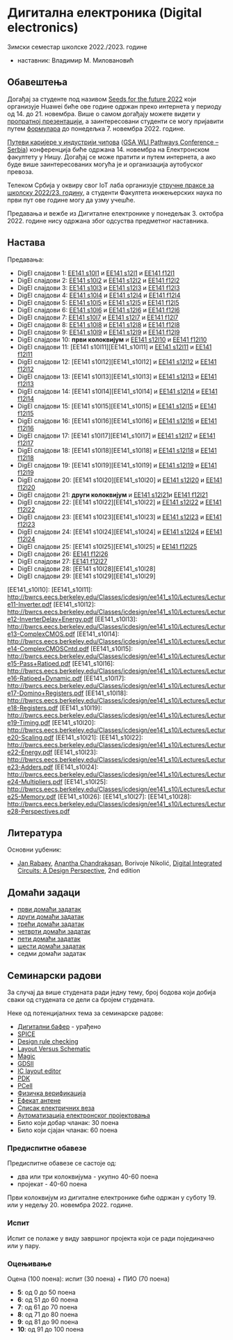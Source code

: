 # Дигитална електроника (Digital electronics)

Зимски семестар школске 2022./2023. године
* наставник: Владимир М. Миловановић

## Обавештења

Догађај за студенте под називом [Seeds for the future 2022](https://www.huawei.com/minisite/seeds-for-the-future/index.html) који организује Huawei биће ове године одржан преко интернета у периоду од 14. до 21. новембра. Више о самом догађају можете видети у [пропратној презентацији](./Huawei/SftF2022.pdf), а заинтересовани студенти се могу пријавити путем [формулара](https://forms.gle/WtaFBXmT4eu6vedu7) до понедељка 7. новембра 2022. године.

[Путеви каријере у индустрији чипова](https://www.elfak.ni.ac.rs/informacije/novosti-i-obavestenja/prvi-put-u-evropi-putevi-karijere-u-industriji-cipova-na-elektronskom-fakultetu-u-nisu) ([GSA WLI Pathways Conference – Serbia](https://designthesolution.org/gsa-wli-pathways-conference-serbia)) конференција биће одржана 14. новембра на Електронском факултету у Нишу. Догађај се може пратити и путем интернета, а ако буде више заинтересованих могућа је и организација аутобуског превоза.

Телеком Србија у оквиру свог IoT лаба организује [стручне праксе за школску 2022/23. годину](https://mts.rs/Poslovni/IoT/lab), а студенти Факултета инжењерских наука по први пут ове године могу да узму учешће.

Предавања и вежбе из Дигиталне електронике у понедељак 3. октобра 2022. године нису одржана због одсуства предметног наставника.

## Настава

Предавања:
* DigEl слајдови 1: [EE141 s10l1][EE141_s10l1] и [EE141 s12l1][EE141_s12l1] и [EE141 f12l1][EE141_f12l1]
* DigEl слајдови 2: [EE141 s10l2][EE141_s10l2] и [EE141 s12l2][EE141_s12l2] и [EE141 f12l2][EE141_f12l2]
* DigEl слајдови 3: [EE141 s10l3][EE141_s10l3] и [EE141 s12l3][EE141_s12l3] и [EE141 f12l3][EE141_f12l3]
* DigEl слајдови 4: [EE141 s10l4][EE141_s10l4] и [EE141 s12l4][EE141_s12l4] и [EE141 f12l4][EE141_f12l4]
* DigEl слајдови 5: [EE141 s10l5][EE141_s10l5] и [EE141 s12l5][EE141_s12l5] и [EE141 f12l5][EE141_f12l5]
* DigEl слајдови 6: [EE141 s10l6][EE141_s10l6] и [EE141 s12l6][EE141_s12l6] и [EE141 f12l6][EE141_f12l6]
* DigEl слајдови 7: [EE141 s10l7][EE141_s10l7] и [EE141 s12l7][EE141_s12l7] и [EE141 f12l7][EE141_f12l7]
* DigEl слајдови 8: [EE141 s10l8][EE141_s10l8] и [EE141 s12l8][EE141_s12l8] и [EE141 f12l8][EE141_f12l8]
* DigEl слајдови 9: [EE141 s10l9][EE141_s10l9] и [EE141 s12l9][EE141_s12l9] и [EE141 f12l9][EE141_f12l9]
* DigEl слајдови 10: **први колоквијум** и [EE141 s12l10][EE141_s12l10] и [EE141 f12l10][EE141_f12l10]
* DigEl слајдови 11: [EE141 s10l11][EE141_s10l11] и [EE141 s12l11][EE141_s12l11] и [EE141 f12l11][EE141_f12l11]
* DigEl слајдови 12: [EE141 s10l12][EE141_s10l12] и [EE141 s12l12][EE141_s12l12] и [EE141 f12l12][EE141_f12l12]
* DigEl слајдови 13: [EE141 s10l13][EE141_s10l13] и [EE141 s12l13][EE141_s12l13] и [EE141 f12l13][EE141_f12l13]
* DigEl слајдови 14: [EE141 s10l14][EE141_s10l14] и [EE141 s12l14][EE141_s12l14] и [EE141 f12l14][EE141_f12l14]
* DigEl слајдови 15: [EE141 s10l15][EE141_s10l15] и [EE141 s12l15][EE141_s12l15] и [EE141 f12l15][EE141_f12l15]
* DigEl слајдови 16: [EE141 s10l16][EE141_s10l16] и [EE141 s12l16][EE141_s12l16] и [EE141 f12l16][EE141_f12l16]
* DigEl слајдови 17: [EE141 s10l17][EE141_s10l17] и [EE141 s12l17][EE141_s12l17] и [EE141 f12l17][EE141_f12l17]
* DigEl слајдови 18: [EE141 s10l18][EE141_s10l18] и [EE141 s12l18][EE141_s12l18] и [EE141 f12l18][EE141_f12l18]
* DigEl слајдови 19: [EE141 s10l19][EE141_s10l19] и [EE141 s12l19][EE141_s12l19] и [EE141 f12l19][EE141_f12l19]
* DigEl слајдови 20: [EE141 s10l20][EE141_s10l20] и [EE141 s12l20][EE141_s12l20] и [EE141 f12l20][EE141_f12l20]
* DigEl слајдови 21: **други колоквијум** и [EE141 s12l21][EE141_s12l21]и [EE141 f12l21][EE141_f12l21]
* DigEl слајдови 22: [EE141 s10l22][EE141_s10l22] и [EE141 s12l22][EE141_s12l22] и [EE141 f12l22][EE141_f12l22]
* DigEl слајдови 23: [EE141 s10l23][EE141_s10l23] и [EE141 s12l23][EE141_s12l23] и [EE141 f12l23][EE141_f12l23]
* DigEl слајдови 24: [EE141 s10l24][EE141_s10l24] и [EE141 s12l24][EE141_s12l24] и [EE141 f12l24][EE141_f12l24]
* DigEl слајдови 25: [EE141 s10l25][EE141_s10l25] и [EE141 f12l25][EE141_f12l25]
* DigEl слајдови 26: [EE141 f12l26][EE141_f12l26]
* DigEl слајдови 27: [EE141 f12l27][EE141_f12l27]
* DigEl слајдови 28: [EE141 s10l28][EE141_s10l28]
* DigEl слајдови 29: [EE141 s10l29][EE141_s10l29]

<!-- delete this part
* DigEl слајдови 2: [EE141 s10l2](http://bwrcs.eecs.berkeley.edu/Classes/icdesign/ee141_s10/Lectures/Lecture2-Metrics.pdf) и [EE141 s12l2](https://www.coursehero.com/file/6930411/Lecture2-Metrics-HO2) и [EE141 f12l2](http://bwrcs.eecs.berkeley.edu/Classes/icdesign/ee141_f12/Lectures/Lecture2-IC-Basics_2up.pdf)
* DigEl слајдови 3: [EE141 s10l3](http://bwrcs.eecs.berkeley.edu/Classes/icdesign/ee141_s10/Lectures/Lecture3-DesignRules.pdf) и [EE141 s12l3](https://www.coursehero.com/file/6930412/Lecture3-DesignRules-HO2) и [EE141 f12l3](http://bwrcs.eecs.berkeley.edu/Classes/icdesign/ee141_f12/Lectures/Lecture3-Inverter_Metrics_2up.pdf)
* DigEl слајдови 4: [EE141 s10l4](http://bwrcs.eecs.berkeley.edu/Classes/icdesign/ee141_s10/Lectures/Lecture4-SwitchLogic.pdf) и [EE141 s12l4](https://www.coursehero.com/file/6930413/Lecture4-DRLogic-HO2) и [EE141 f12l4](http://bwrcs.eecs.berkeley.edu/Classes/icdesign/ee141_f12/Lectures/Lecture4-Gates_Design_Rules_2up.pdf)
* DigEl слајдови 5: [EE141 s10l5](http://bwrcs.eecs.berkeley.edu/Classes/icdesign/ee141_s10/Lectures/Lecture5-SwitchLogic%20Cntd.pdf) и [EE141 s12l5](https://www.coursehero.com/file/6930414/Lecture5-SwitchLogic-HO2) и [EE141 f12l5](http://bwrcs.eecs.berkeley.edu/Classes/icdesign/ee141_f12/Lectures/Lecture5-Memory_2up.pdf)
* DigEl слајдови 6: [EE141 s10l6](http://bwrcs.eecs.berkeley.edu/Classes/icdesign/ee141_s10/Lectures/Lecture6-ComplexLogic.pdf) и [EE141 s12l6](https://www.coursehero.com/file/6930415/Lecture6-ComplexLogic-HO2) и [EE141 f12l6](http://bwrcs.eecs.berkeley.edu/Classes/icdesign/ee141_f12/Lectures/Lecture6-Inverter_Delay_Opt_2up.pdf)
* DigEl слајдови 7: [EE141 s10l7](http://bwrcs.eecs.berkeley.edu/Classes/icdesign/ee141_s10/Lectures/Lecture7-Wires.pdf) и [EE141 s12l7](https://www.coursehero.com/file/6930416/Lecture7-Wires-HO2) и [EE141 f12l7](http://bwrcs.eecs.berkeley.edu/Classes/icdesign/ee141_f12/Lectures/Lecture7-LE_2up.pdf)
* DigEl слајдови 8: [EE141 s10l8](http://bwrcs.eecs.berkeley.edu/Classes/icdesign/ee141_s10/Lectures/Lecture8-Wires-Transistors.pdf) и [EE141 s12l8](https://www.coursehero.com/file/6930417/Lecture8-WiresLogic) и [EE141 f12l8](http://bwrcs.eecs.berkeley.edu/Classes/icdesign/ee141_f12/Lectures/Lecture8-Decoder_LE_2up.pdf)
* DigEl слајдови 9: [EE141 s10l9](http://bwrcs.eecs.berkeley.edu/Classes/icdesign/ee141_s10/Lectures/Lecture9-Transistors.pdf) и [EE141 s12l9](https://www.coursehero.com/file/6930418/Lecture9-Transistors-HO2) и [EE141 f12l9](http://bwrcs.eecs.berkeley.edu/Classes/icdesign/ee141_f12/Lectures/Lecture9-MOS_Transistor_2up.pdf)
* DigEl слајдови 10: **први колоквијум** и [EE141 s12l10](https://www.coursehero.com/file/6930419/Lecture10-Inverter-HO2) и [EE141 f12l10](http://bwrcs.eecs.berkeley.edu/Classes/icdesign/ee141_f12/Lectures/Lecture10-VTC_2up.pdf)
* DigEl слајдови 11: [EE141 s10l11](http://bwrcs.eecs.berkeley.edu/Classes/icdesign/ee141_s10/Lectures/Lecture11-Inverter.pdf) и [EE141 s12l11](https://www.coursehero.com/file/6930420/Lecture11-InverterDelayEnergy-HO2) и [EE141 f12l11](http://bwrcs.eecs.berkeley.edu/Classes/icdesign/ee141_f12/Lectures/Lecture11-MOS_Cap_Delay_2up.pdf)
* DigEl слајдови 12: [EE141 s10l12](http://bwrcs.eecs.berkeley.edu/Classes/icdesign/ee141_s10/Lectures/Lecture12-InverterDelay+Energy.pdf) и [EE141 s12l12](https://www.coursehero.com/file/6930421/Lecture12-Adders) и [EE141 f12l12](http://bwrcs.eecs.berkeley.edu/Classes/icdesign/ee141_f12/Lectures/Lecture12-Delay_Power_2up.pdf)
* DigEl слајдови 13: [EE141 s10l13](http://bwrcs.eecs.berkeley.edu/Classes/icdesign/ee141_s10/Lectures/Lecture13-ComplexCMOS.pdf) и [EE141 s12l13](https://www.coursehero.com/file/6930422/Lecture13-Multipliers-HO2) и [EE141 f12l13](http://bwrcs.eecs.berkeley.edu/Classes/icdesign/ee141_f12/Lectures/Lecture13-CMOS_Logic_2up.pdf)
* DigEl слајдови 14: [EE141 s10l14](http://bwrcs.eecs.berkeley.edu/Classes/icdesign/ee141_s10/Lectures/Lecture14-ComplexCMOSCntd.pdf) и [EE141 s12l14](https://www.coursehero.com/file/6930423/Lecture14-Memory-HO2) и [EE141 f12l14](http://bwrcs.eecs.berkeley.edu/Classes/icdesign/ee141_f12/Lectures/Lecture14-Wires_2up.pdf)



* DigEl слајдови 15: [EE141 s10l15](http://bwrcs.eecs.berkeley.edu/Classes/icdesign/ee141_s10/Lectures/Lecture15-Pass+Ratioed.pdf) и [EE141 s12l15](https://www.coursehero.com/file/6930424/Lecture15-InverterDelayEnergy-HO2) и [EE141 f12l15]
* DigEl слајдови 16: [EE141 s10l16](http://bwrcs.eecs.berkeley.edu/Classes/icdesign/ee141_s10/Lectures/Lecture16-Ratioed+Dynamic.pdf) и [EE141 s12l16](https://www.coursehero.com/file/6930425/Lecture16-ComplexCMOS-HO2) и [EE141 f12l16]
* DigEl слајдови 17: [EE141 s10l17](http://bwrcs.eecs.berkeley.edu/Classes/icdesign/ee141_s10/Lectures/Lecture17-Domino+Registers.pdf) и [EE141 s12l17](https://www.coursehero.com/file/6930426/Lecture17-RatioedPass) и [EE141 f12l17]
* DigEl слајдови 18: [EE141 s10l18](http://bwrcs.eecs.berkeley.edu/Classes/icdesign/ee141_s10/Lectures/Lecture18-Registers.pdf) и [EE141 s12l18](https://www.coursehero.com/file/6930427/Lecture18-Dynamic-HO2) и [EE141 f12l18]
* DigEl слајдови 19: [EE141 s10l19](http://bwrcs.eecs.berkeley.edu/Classes/icdesign/ee141_s10/Lectures/Lecture19-Timing.pdf) и [EE141 s12l19]() и [EE141 f12l19]
* DigEl слајдови 20: [EE141 s10l20](http://bwrcs.eecs.berkeley.edu/Classes/icdesign/ee141_s10/Lectures/Lecture20-Scaling.pdf) и [EE141 s12l20]() и [EE141 f12l20]

* DigEl слајдови 21: [EE141 s10l20]) и [EE141 s12l21]() и [EE141 f12l21]
* DigEl слајдови 22: [EE141 s10l20]() и [EE141 s12l22]() и [EE141 f12l22]
* DigEl слајдови 23: [EE141 s10l20]() и [EE141 s12l23]() и [EE141 f12l23]
* DigEl слајдови 24: [EE141 s10l20]() и [EE141 s12l24]() и [EE141 f12l24]
* DigEl слајдови 25: [EE141 s10l20]() и [EE141 s12l25]() и [EE141 f12l25]
* DigEl слајдови 26: [EE141 s10l20]() и [EE141 s12l26]() и [EE141 f12l26]
* DigEl слајдови 27: [EE141 s10l20]() и [EE141 s12l27]() и [EE141 f12l27]
-->

[EE141_s10l1]: http://bwrcs.eecs.berkeley.edu/Classes/icdesign/ee141_s10/Lectures/Lecture1-Intro.pdf
[EE141_s10l2]: http://bwrcs.eecs.berkeley.edu/Classes/icdesign/ee141_s10/Lectures/Lecture2-Metrics.pdf
[EE141_s10l3]: http://bwrcs.eecs.berkeley.edu/Classes/icdesign/ee141_s10/Lectures/Lecture3-DesignRules.pdf
[EE141_s10l4]: http://bwrcs.eecs.berkeley.edu/Classes/icdesign/ee141_s10/Lectures/Lecture4-SwitchLogic.pdf
[EE141_s10l5]: http://bwrcs.eecs.berkeley.edu/Classes/icdesign/ee141_s10/Lectures/Lecture5-SwitchLogic%20Cntd.pdf
[EE141_s10l6]: http://bwrcs.eecs.berkeley.edu/Classes/icdesign/ee141_s10/Lectures/Lecture6-ComplexLogic.pdf
[EE141_s10l7]: http://bwrcs.eecs.berkeley.edu/Classes/icdesign/ee141_s10/Lectures/Lecture7-Wires.pdf
[EE141_s10l8]: http://bwrcs.eecs.berkeley.edu/Classes/icdesign/ee141_s10/Lectures/Lecture8-Wires-Transistors.pdf
[EE141_s10l9]: http://bwrcs.eecs.berkeley.edu/Classes/icdesign/ee141_s10/Lectures/Lecture9-Transistors.pdf
[EE141_s10l10]:
[EE141_s10l11]: http://bwrcs.eecs.berkeley.edu/Classes/icdesign/ee141_s10/Lectures/Lecture11-Inverter.pdf
[EE141_s10l12]: http://bwrcs.eecs.berkeley.edu/Classes/icdesign/ee141_s10/Lectures/Lecture12-InverterDelay+Energy.pdf
[EE141_s10l13]: http://bwrcs.eecs.berkeley.edu/Classes/icdesign/ee141_s10/Lectures/Lecture13-ComplexCMOS.pdf
[EE141_s10l14]: http://bwrcs.eecs.berkeley.edu/Classes/icdesign/ee141_s10/Lectures/Lecture14-ComplexCMOSCntd.pdf
[EE141_s10l15]: http://bwrcs.eecs.berkeley.edu/Classes/icdesign/ee141_s10/Lectures/Lecture15-Pass+Ratioed.pdf
[EE141_s10l16]: http://bwrcs.eecs.berkeley.edu/Classes/icdesign/ee141_s10/Lectures/Lecture16-Ratioed+Dynamic.pdf
[EE141_s10l17]: http://bwrcs.eecs.berkeley.edu/Classes/icdesign/ee141_s10/Lectures/Lecture17-Domino+Registers.pdf
[EE141_s10l18]: http://bwrcs.eecs.berkeley.edu/Classes/icdesign/ee141_s10/Lectures/Lecture18-Registers.pdf
[EE141_s10l19]: http://bwrcs.eecs.berkeley.edu/Classes/icdesign/ee141_s10/Lectures/Lecture19-Timing.pdf
[EE141_s10l20]: http://bwrcs.eecs.berkeley.edu/Classes/icdesign/ee141_s10/Lectures/Lecture20-Scaling.pdf
[EE141_s10l21]:
[EE141_s10l22]: http://bwrcs.eecs.berkeley.edu/Classes/icdesign/ee141_s10/Lectures/Lecture22-Energy.pdf
[EE141_s10l23]: http://bwrcs.eecs.berkeley.edu/Classes/icdesign/ee141_s10/Lectures/Lecture23-Adders.pdf
[EE141_s10l24]: http://bwrcs.eecs.berkeley.edu/Classes/icdesign/ee141_s10/Lectures/Lecture24-Multipliers.pdf
[EE141_s10l25]: http://bwrcs.eecs.berkeley.edu/Classes/icdesign/ee141_s10/Lectures/Lecture25-Memory.pdf
[EE141_s10l26]:
[EE141_s10l27]:
[EE141_s10l28]: http://bwrcs.eecs.berkeley.edu/Classes/icdesign/ee141_s10/Lectures/Lecture28-Perspectives.pdf

[EE141_s12l1]: https://www.coursehero.com/file/6930410/Lecture1-Intro
[EE141_s12l2]: https://www.coursehero.com/file/6930411/Lecture2-Metrics-HO2
[EE141_s12l3]: https://www.coursehero.com/file/6930412/Lecture3-DesignRules-HO2
[EE141_s12l4]: https://www.coursehero.com/file/6930413/Lecture4-DRLogic-HO2
[EE141_s12l5]: https://www.coursehero.com/file/6930414/Lecture5-SwitchLogic-HO2
[EE141_s12l6]: https://www.coursehero.com/file/6930415/Lecture6-ComplexLogic-HO2
[EE141_s12l7]: https://www.coursehero.com/file/6930416/Lecture7-Wires-HO2
[EE141_s12l8]: https://www.coursehero.com/file/6930417/Lecture8-WiresLogic
[EE141_s12l9]: https://www.coursehero.com/file/6930418/Lecture9-Transistors-HO2
[EE141_s12l10]: https://www.coursehero.com/file/6930419/Lecture10-Inverter-HO2
[EE141_s12l11]: https://www.coursehero.com/file/6930420/Lecture11-InverterDelayEnergy-HO2
[EE141_s12l12]: https://www.coursehero.com/file/6930421/Lecture12-Adders
[EE141_s12l13]: https://www.coursehero.com/file/6930422/Lecture13-Multipliers-HO2
[EE141_s12l14]: https://www.coursehero.com/file/6930423/Lecture14-Memory-HO2
[EE141_s12l15]: https://www.coursehero.com/file/6930424/Lecture15-InverterDelayEnergy-HO2
[EE141_s12l16]: https://www.coursehero.com/file/6930425/Lecture16-ComplexCMOS-HO2
[EE141_s12l17]: https://www.coursehero.com/file/6930426/Lecture17-RatioedPass
[EE141_s12l18]: https://www.coursehero.com/file/6930427/Lecture18-Dynamic-HO2
[EE141_s12l19]: https://www.coursehero.com/file/6930428/Lecture19-Layout-HO2
[EE141_s12l20]: https://www.coursehero.com/file/6930429/Lecture20-Sequential-HO2
[EE141_s12l21]: https://www.coursehero.com/file/6930430/Lecture21-Timing-HO2
[EE141_s12l22]: https://www.coursehero.com/file/6930431/Lecture22-TimingClocks-HO2
[EE141_s12l23]: https://www.coursehero.com/file/6930432/Lecture23-Clocks-Power-HO2
[EE141_s12l24]: https://www.coursehero.com/file/6930433/Lecture24-Scaling-and-Energy-HO2

[EE141_f12l1]: http://bwrcs.eecs.berkeley.edu/Classes/icdesign/ee141_f12/Lectures/Lecture1-Intro_2up.pdf
[EE141_f12l2]: http://bwrcs.eecs.berkeley.edu/Classes/icdesign/ee141_f12/Lectures/Lecture2-IC-Basics_2up.pdf
[EE141_f12l3]: http://bwrcs.eecs.berkeley.edu/Classes/icdesign/ee141_f12/Lectures/Lecture3-Inverter_Metrics_2up.pdf
[EE141_f12l4]: http://bwrcs.eecs.berkeley.edu/Classes/icdesign/ee141_f12/Lectures/Lecture4-Gates_Design_Rules_2up.pdf
[EE141_f12l5]: http://bwrcs.eecs.berkeley.edu/Classes/icdesign/ee141_f12/Lectures/Lecture5-Memory_2up.pdf
[EE141_f12l6]: http://bwrcs.eecs.berkeley.edu/Classes/icdesign/ee141_f12/Lectures/Lecture6-Inverter_Delay_Opt_2up.pdf
[EE141_f12l7]: http://bwrcs.eecs.berkeley.edu/Classes/icdesign/ee141_f12/Lectures/Lecture7-LE_2up.pdf
[EE141_f12l8]: http://bwrcs.eecs.berkeley.edu/Classes/icdesign/ee141_f12/Lectures/Lecture8-Decoder_LE_2up.pdf
[EE141_f12l9]: http://bwrcs.eecs.berkeley.edu/Classes/icdesign/ee141_f12/Lectures/Lecture9-MOS_Transistor_2up.pdf
[EE141_f12l10]: http://bwrcs.eecs.berkeley.edu/Classes/icdesign/ee141_f12/Lectures/Lecture10-VTC_2up.pdf
[EE141_f12l11]: http://bwrcs.eecs.berkeley.edu/Classes/icdesign/ee141_f12/Lectures/Lecture11-MOS_Cap_Delay_2up.pdf
[EE141_f12l12]: http://bwrcs.eecs.berkeley.edu/Classes/icdesign/ee141_f12/Lectures/Lecture12-Delay_Power_2up.pdf
[EE141_f12l13]: http://bwrcs.eecs.berkeley.edu/Classes/icdesign/ee141_f12/Lectures/Lecture13-CMOS_Logic_2up.pdf
[EE141_f12l14]: http://bwrcs.eecs.berkeley.edu/Classes/icdesign/ee141_f12/Lectures/Lecture14-Wires_2up.pdf
[EE141_f12l15]: http://bwrcs.eecs.berkeley.edu/Classes/icdesign/ee141_f12/Lectures/Lecture15-SRAM_Design_2up.pdf
[EE141_f12l16]: http://bwrcs.eecs.berkeley.edu/Classes/icdesign/ee141_f12/Lectures/Lecture16-Power_Revisited_2up.pdf
[EE141_f12l17]: http://bwrcs.eecs.berkeley.edu/Classes/icdesign/ee141_f12/Lectures/Lecture17-Scaling_2up.pdf
[EE141_f12l18]: http://bwrcs.eecs.berkeley.edu/Classes/icdesign/ee141_f12/Lectures/Lecture18-Ratio_PTL_2up.pdf
[EE141_f12l19]: http://bwrcs.eecs.berkeley.edu/Classes/icdesign/ee141_f12/Lectures/Lecture19-Dynamic_2up.pdf
[EE141_f12l20]: http://bwrcs.eecs.berkeley.edu/Classes/icdesign/ee141_f12/Lectures/Lecture20-Adders_2up.pdf
[EE141_f12l21]: http://bwrcs.eecs.berkeley.edu/Classes/icdesign/ee141_f12/Lectures/Lecture21-Multipliers_2up.pdf
[EE141_f12l22]: http://bwrcs.eecs.berkeley.edu/Classes/icdesign/ee141_f12/Lectures/Lecture22-Domino_2up.pdf
[EE141_f12l23]: http://bwrcs.eecs.berkeley.edu/Classes/icdesign/ee141_f12/Lectures/Lecture23-Flops_Latches_2up.pdf
[EE141_f12l24]: http://bwrcs.eecs.berkeley.edu/Classes/icdesign/ee141_f12/Lectures/Lecture24-Timing_2up.pdf
[EE141_f12l25]: http://bwrcs.eecs.berkeley.edu/Classes/icdesign/ee141_f12/Lectures/Lecture25-Clock_2up.pdf
[EE141_f12l26]: http://bwrcs.eecs.berkeley.edu/Classes/icdesign/ee141_f12/Lectures/Lecture26-IO_Power_Dist_2up.pdf
[EE141_f12l27]: http://bwrcs.eecs.berkeley.edu/Classes/icdesign/ee141_f12/Lectures/Lecture27-Flash_DRAM_2up.pdf

## Литература

Основни уџбеник:
* [Jan Rabaey](https://en.wikipedia.org/wiki/Jan_M._Rabaey), [Anantha Chandrakasan](https://en.wikipedia.org/wiki/Anantha_P._Chandrakasan), Borivoje Nikolić, [Digital Integrated Circuits: A Design Perspective](https://evlsi.files.wordpress.com/2014/11/rabaey-digital-integrated-circuits.pdf), 2nd edition

## Домаћи задаци

* [први домаћи задатак](./dz/dz1.md)
* [други домаћи задатак](./dz/dz2.md)
* [трећи домаћи задатак](./dz/dz3.md)
* [четврти домаћи задатак](./dz/dz4.md)
* [пети домаћи задатак](./dz/dz5.md)
* [шести домаћи задатак](./dz/dz6.md)
* седми домаћи задатак

## Семинарски радови

За случај да више студената ради једну тему, број бодова који добија сваки од студената се дели са бројем студената.

Неке од потенцијалних тема за семинарске радове:
* [Дигитални бафер](https://sr.wikipedia.org/wiki/Дигитални_бафер) - урађено
* [SPICE](https://en.wikipedia.org/wiki/SPICE)
* [Design rule checking](https://en.wikipedia.org/wiki/Design_rule_checking)
* [Layout Versus Schematic](https://en.wikipedia.org/wiki/Layout_Versus_Schematic)
* [Magic](https://en.wikipedia.org/wiki/Magic_(software))
* [GDSII](https://en.wikipedia.org/wiki/GDSII)
* [IC layout editor](https://en.wikipedia.org/wiki/IC_layout_editor)
* [PDK](https://en.wikipedia.org/wiki/Process_design_kit)
* [PCell](https://en.wikipedia.org/wiki/PCell)
* [Физичка верификација](https://en.wikipedia.org/wiki/Physical_verification)
* [Ефекат антене](https://en.wikipedia.org/wiki/Antenna_effect)
* [Списак електричних веза](https://en.wikipedia.org/wiki/Netlist)
* [Аутоматизација електронског пројектовања](https://en.wikipedia.org/wiki/Electronic_design_automation)
* Било који добар чланак: 30 поена
* Било који сјајан чланак: 60 поена

<!-- ## Оцењивање -->

<!-- * предиспитне обавезе: 40-60 поена -->
<!-- * испит: 40-60 поена -->

### Предиспитне обавезе

Предиспитне обавезе се састоје од:
* два или три колоквијума - укупно 40-60 поена
* пројекат - 40-60 поена

Први колоквијум из дигиталне електронике биће одржан у суботу 19. или у недељу 20. новембра 2022. године.

### Испит

Испит се полаже у виду завршног пројекта који се ради појединачно или у пару.

### Оцењивање

Оцена (100 поена): испит (30 поена) + ПИО (70 поена)
* **5**: од 0 до 50 поена
* **6**: од 51 до 60 поена
* **7**: од 61 до 70 поена
* **8**: од 71 до 80 поена
* **9**: од 81 до 90 поена
* **10**: од 91 до 100 поена
